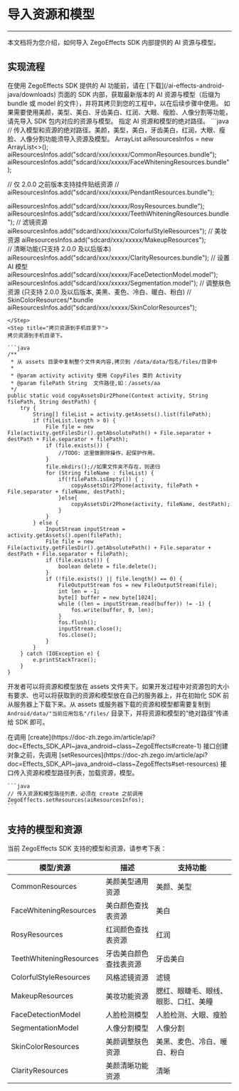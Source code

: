 # 导入资源和模型

- - -

本文档将为您介绍，如何导入 ZegoEffects SDK 内部提供的 AI 资源与模型。

## 实现流程

<Steps>
<Step title="获取资源和模型">
在使用 ZegoEffects SDK 提供的 AI 功能前，请在 [下载](/ai-effects-android-java/downloads) 页面的 SDK 内部，获取最新版本的 AI 资源与模型（后缀为 bundle 或 model 的文件），并将其拷贝到您的工程中，以在后续步骤中使用。
<Note title="说明">
如果需要使用美颜，美型、美白、牙齿美白、红润、大眼、瘦脸、人像分割等功能，请先导入 SDK 包内对应的资源与模型。
</Note>
</Step>
<Step title="指定路径">
指定 AI 资源和模型的绝对路径。
```java
// 传入模型和资源的绝对路径。美颜，美型，美白，牙齿美白，红润，大眼、瘦脸、人像分割功能须导入资源及模型。
ArrayList<String> aiResourcesInfos = new ArrayList<>();
aiResourcesInfos.add("sdcard/xxx/xxxxx/CommonResources.bundle");
aiResourcesInfos.add("sdcard/xxx/xxxxx/FaceWhiteningResources.bundle");

// 仅 2.0.0 之前版本支持挂件贴纸资源
// aiResourcesInfos.add("sdcard/xxx/xxxxx/PendantResources.bundle");

aiResourcesInfos.add("sdcard/xxx/xxxxx/RosyResources.bundle");
aiResourcesInfos.add("sdcard/xxx/xxxxx/TeethWhiteningResources.bundle");
// 滤镜资源
aiResourcesInfos.add("sdcard/xxx/xxxxx/ColorfulStyleResources");
// 美妆资源
aiResourcesInfos.add("sdcard/xxx/xxxxx/MakeupResources");   
// 清晰功能(只支持 2.0.0 及以后版本)
aiResourcesInfos.add("sdcard/xxx/xxxxx/ClarityResources.bundle");
// 设置 AI 模型
aiResourcesInfos.add("sdcard/xxx/xxxxx/FaceDetectionModel.model");
aiResourcesInfos.add("sdcard/xxx/xxxxx/Segmentation.model");
// 调整肤色资源 (只支持 2.0.0 及以后版本, 美黑、麦色、冷白、暖白、粉白)
// SkinColorResources/*.bundle
aiResourcesInfos.add("sdcard/xxx/xxxxx/SkinColorResources");
```
</Step>
<Step title="拷贝资源到手机目录下">
拷贝资源到手机目录下。

```java
/**
 * 从 assets 目录中复制整个文件夹内容,拷贝到 /data/data/包名/files/目录中
 *
 * @param activity activity 使用 CopyFiles 类的 Activity
 * @param filePath String  文件路径,如：/assets/aa
 */
public static void copyAssetsDir2Phone(Context activity, String filePath, String destPath) {
    try {
        String[] fileList = activity.getAssets().list(filePath);
        if (fileList.length > 0) {
            File file = new File(activity.getFilesDir().getAbsolutePath() + File.separator + destPath + File.separator + filePath);
            if (file.exists()) {
                //TODO: 这里做删除操作，起保护作用。
            }
            file.mkdirs();//如果文件夹不存在，则递归
            for (String fileName : fileList) {
                if(!filePath.isEmpty()) { ;
                    copyAssetsDir2Phone(activity, filePath + File.separator + fileName, destPath);
                }else{
                    copyAssetsDir2Phone(activity, fileName, destPath);
                }
            }
        } else {
            InputStream inputStream = activity.getAssets().open(filePath);
            File file = new File(activity.getFilesDir().getAbsolutePath() + File.separator + destPath + File.separator + filePath);
            if (file.exists()) {
                boolean delete = file.delete();
            }
            if (!file.exists() || file.length() == 0) {
                FileOutputStream fos = new FileOutputStream(file);
                int len = -1;
                byte[] buffer = new byte[1024];
                while ((len = inputStream.read(buffer)) != -1) {
                    fos.write(buffer, 0, len);
                }
                fos.flush();
                inputStream.close();
                fos.close();
            }
        }
    } catch (IOException e) {
        e.printStackTrace();
    }
}
```

<Note title="说明">

开发者可以将资源和模型放在 assets 文件夹下。如果开发过程中对资源包的大小有要求、也可以将获取到的资源和模型放在自己的服务器上，并在初始化 SDK 前从服务器上下载下来。从 assets 或服务器下载的资源和模型都需要复制到 `Android/data/"当前应用包名"/files/` 目录下，并将资源和模型的“绝对路径”传递给 SDK 即可。
</Note>

</Step>
<Step title="加载资源和模型">
在调用 [create](https://doc-zh.zego.im/article/api?doc=Effects_SDK_API~java_android~class~ZegoEffects#create-1) 接口创建对象之前，先调用 [setResources](https://doc-zh.zego.im/article/api?doc=Effects_SDK_API~java_android~class~ZegoEffects#set-resources) 接口传入资源和模型路径列表，加载资源，模型。

    ```java
    // 传入资源和模型路径列表，必须在 create 之前调用
    ZegoEffects.setResources(aiResourcesInfos);
    ```
</Step>
</Steps>

## 支持的模型和资源

当前 ZegoEffects SDK 支持的模型和资源，请参考下表：

| 模型/资源 | 描述 | 支持功能 |
| --- | --- | --- |
| CommonResources | 美颜美型通用资源 | 美颜、美型 |
| FaceWhiteningResources | 美白颜色查找表资源 | 美白 |
| RosyResources | 红润颜色查找表资源 | 红润 |
| TeethWhiteningResources | 牙齿美白颜色查找表资源 | 牙齿美白 |
| ColorfulStyleResources | 风格滤镜资源 | 滤镜 |
| MakeupResources | 美妆功能资源 | 腮红、眼睫毛、眼线、眼影、口红、美瞳 |
| FaceDetectionModel | 人脸检测模型 | 人脸检测、大眼、瘦脸 |
| SegmentationModel | 人像分割模型 | 人像分割 |
| SkinColorResources | 美颜调整肤色资源 | 美黑、麦色、冷白、暖白、粉白 |
| ClarityResources | 美颜清晰功能资源 | 清晰 |
